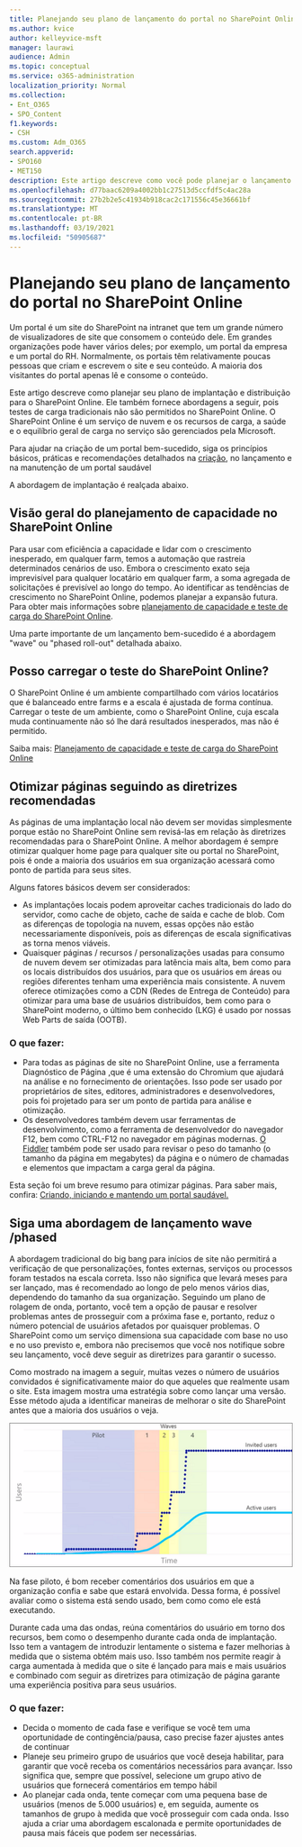```yaml
---
title: Planejando seu plano de lançamento do portal no SharePoint Online
ms.author: kvice
author: kelleyvice-msft
manager: laurawi
audience: Admin
ms.topic: conceptual
ms.service: o365-administration
localization_priority: Normal
ms.collection:
- Ent_O365
- SPO_Content
f1.keywords:
- CSH
ms.custom: Adm_O365
search.appverid:
- SPO160
- MET150
description: Este artigo descreve como você pode planejar o lançamento do portal no SharePoint Online e quais etapas tomar para um lançamento bem-sucedido
ms.openlocfilehash: d77baac6209a4002bb1c27513d5ccfdf5c4ac28a
ms.sourcegitcommit: 27b2b2e5c41934b918cac2c171556c45e36661bf
ms.translationtype: MT
ms.contentlocale: pt-BR
ms.lasthandoff: 03/19/2021
ms.locfileid: "50905687"
---
```

# <a name="planning-your-portal-launch-roll-out-plan-in-sharepoint-online"></a>Planejando seu plano de lançamento do portal no SharePoint Online

Um portal é um site do SharePoint na intranet que tem um grande número de visualizadores de site que consomem o conteúdo dele. Em grandes organizações pode haver vários deles; por exemplo, um portal da empresa e um portal do RH. Normalmente, os portais têm relativamente poucas pessoas que criam e escrevem o site e seu conteúdo. A maioria dos visitantes do portal apenas lê e consome o conteúdo.

Este artigo descreve como planejar seu plano de implantação e distribuição para o SharePoint Online. Ele também fornece abordagens a seguir, pois testes de carga tradicionais não são permitidos no SharePoint Online. O SharePoint Online é um serviço de nuvem e os recursos de carga, a saúde e o equilíbrio geral de carga no serviço são gerenciados pela Microsoft.

Para ajudar na criação de um portal bem-sucedido, siga os princípios básicos, práticas e recomendações detalhados na [criação,](/sharepoint/portal-health) no lançamento e na manutenção de um portal saudável 

A abordagem de implantação é realçada abaixo.

## <a name="overview-of-capacity-planning-in-sharepoint-online"></a>Visão geral do planejamento de capacidade no SharePoint Online
Para usar com eficiência a capacidade e lidar com o crescimento inesperado, em qualquer farm, temos a automação que rastreia determinados cenários de uso. Embora o crescimento exato seja imprevisível para qualquer locatário em qualquer farm, a soma agregada de solicitações é previsível ao longo do tempo. Ao identificar as tendências de crescimento no SharePoint Online, podemos planejar a expansão futura. Para obter mais informações sobre [planejamento de capacidade e teste de carga do SharePoint Online](capacity-planning-and-load-testing-sharepoint-online.md).

Uma parte importante de um lançamento bem-sucedido é a abordagem "wave" ou "phased roll-out" detalhada abaixo. 

## <a name="can-i-load-test-sharepoint-online"></a>Posso carregar o teste do SharePoint Online?
O SharePoint Online é um ambiente compartilhado com vários locatários que é balanceado entre farms e a escala é ajustada de forma contínua. Carregar o teste de um ambiente, como o SharePoint Online, cuja escala muda continuamente não só lhe dará resultados inesperados, mas não é permitido. 

Saiba mais:  [Planejamento de capacidade e teste de carga do SharePoint Online](capacity-planning-and-load-testing-sharepoint-online.md)

## <a name="optimize-pages-by-following-recommended-guidelines"></a>Otimizar páginas seguindo as diretrizes recomendadas
As páginas de uma implantação local não devem ser movidas simplesmente porque estão no SharePoint Online sem revisá-las em relação às diretrizes recomendadas para o SharePoint Online. A melhor abordagem é sempre otimizar qualquer home page para qualquer site ou portal no SharePoint, pois é onde a maioria dos usuários em sua organização acessará como ponto de partida para seus sites.

Alguns fatores básicos devem ser considerados:
- As implantações locais podem aproveitar caches tradicionais do lado do servidor, como cache de objeto, cache de saída e cache de blob. Com as diferenças de topologia na nuvem, essas opções não estão necessariamente disponíveis, pois as diferenças de escala significativas as torna menos viáveis.
- Quaisquer páginas / recursos / personalizações usadas para consumo de nuvem devem ser otimizadas para latência mais alta, bem como para os locais distribuídos dos usuários, para que os usuários em áreas ou regiões diferentes tenham uma experiência mais consistente. A nuvem oferece otimizações como a CDN (Redes de Entrega de Conteúdo) para otimizar para uma base de usuários distribuídos, bem como para o SharePoint moderno, o último bem conhecido (LKG) é usado por nossas Web Parts de saída (OOTB).

### <a name="what-to-do"></a>O que fazer:
 - Para todas as páginas de site no SharePoint Online, use a ferramenta Diagnóstico de Página [,](./page-diagnostics-for-spo.md)que é uma extensão do Chromium que ajudará na análise e no fornecimento de orientações. Isso pode ser usado por proprietários de sites, editores, administradores e desenvolvedores, pois foi projetado para ser um ponto de partida para análise e otimização.
 - Os desenvolvedores também devem usar ferramentas de desenvolvimento, como a ferramenta de desenvolvedor do navegador F12, bem como CTRL-F12 no navegador em páginas modernas. [O Fiddler](https://www.telerik.com/download/fiddler) também pode ser usado para revisar o peso do tamanho (o tamanho da página em megabytes) da página e o número de chamadas e elementos que impactam a carga geral da página. 

Esta seção foi um breve resumo para otimizar páginas.  Para saber mais, confira: [Criando, iniciando e mantendo um portal saudável.](/sharepoint/portal-health)

## <a name="follow-a-wave--phased-roll-out-approach"></a>Siga uma abordagem de lançamento wave /phased
A abordagem tradicional do big bang para inícios de site não permitirá a verificação de que personalizações, fontes externas, serviços ou processos foram testados na escala correta. Isso não significa que levará meses para ser lançado, mas é recomendado ao longo de pelo menos vários dias, dependendo do tamanho da sua organização. Seguindo um plano de rolagem de onda, portanto, você tem a opção de pausar e resolver problemas antes de prosseguir com a próxima fase e, portanto, reduz o número potencial de usuários afetados por quaisquer problemas. O SharePoint como um serviço dimensiona sua capacidade com base no uso e no uso previsto e, embora não precisemos que você nos notifique sobre seu lançamento, você deve seguir as diretrizes para garantir o sucesso.
  
Como mostrado na imagem a seguir, muitas vezes o número de usuários convidados é significativamente maior do que aqueles que realmente usam o site. Esta imagem mostra uma estratégia sobre como lançar uma versão. Esse método ajuda a identificar maneiras de melhorar o site do SharePoint antes que a maioria dos usuários o veja.
  
![Gráfico mostrando usuários convidados e ativos](../media/0bc14a20-9420-4986-b9b9-fbcd2c6e0fb9.png)
  
Na fase piloto, é bom receber comentários dos usuários em que a organização confia e sabe que estará envolvida. Dessa forma, é possível avaliar como o sistema está sendo usado, bem como como ele está executando.
  
Durante cada uma das ondas, reúna comentários do usuário em torno dos recursos, bem como o desempenho durante cada onda de implantação. Isso tem a vantagem de introduzir lentamente o sistema e fazer melhorias à medida que o sistema obtém mais uso. Isso também nos permite reagir à carga aumentada à medida que o site é lançado para mais e mais usuários e combinado com seguir as diretrizes para otimização de página garante uma experiência positiva para seus usuários.

### <a name="what-to-do"></a>O que fazer:
- Decida o momento de cada fase e verifique se você tem uma oportunidade de contingência/pausa, caso precise fazer ajustes antes de continuar
- Planeje seu primeiro grupo de usuários que você deseja habilitar, para garantir que você receba os comentários necessários para avançar. Isso significa que, sempre que possível, selecione um grupo ativo de usuários que fornecerá comentários em tempo hábil
- Ao planejar cada onda, tente começar com uma pequena base de usuários (menos de 5.000 usuários) e, em seguida, aumente os tamanhos de grupo à medida que você prosseguir com cada onda. Isso ajuda a criar uma abordagem escalonada e permite oportunidades de pausa mais fáceis que podem ser necessárias.